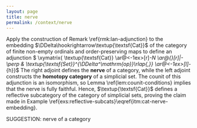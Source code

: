 ```yaml
---
layout: page
title: nerve
permalink: /context/nerve
---
```

 Apply the construction of Remark \ref{rmk:lan-adjunction} to the embedding $\DDelta\hookrightarrow\textup{\textsf{Cat}}$ of the category of finite non-empty ordinals and order-preserving maps to define an adjunction
$ \xymatrix{ \textup{\textsf{Cat}} \ar@<-1ex>[r]_-N \ar@{}[r]|-\perp & \textup{\textsf{Set}}^{\DDelta^\mathrm{op}}\rlap{,}} \ar@<-1ex>[l]_-{h}}$
The right adjoint defines the **nerve** of a category, while the left adjoint constructs the **homotopy category** of a simplicial set. The counit of this adjunction is an isomorphism, so Lemma \ref{lem:counit-conditions} implies that the nerve is fully faithful. Hence, $\textup{\textsf{Cat}}$ defines a reflective subcategory of the category of simplicial sets, proving the claim made in Example \ref{exs:reflective-subcats}\eqref{itm:cat-nerve-embedding}.


SUGGESTION: nerve of a category